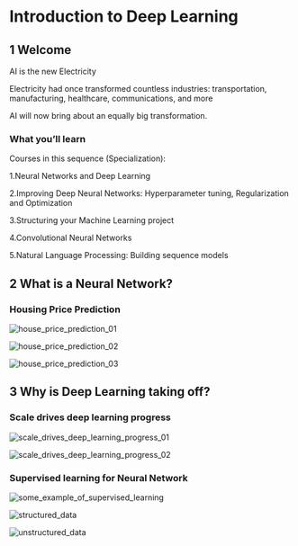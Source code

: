# Introduction to Deep Learning

## 1 Welcome

AI is the new Electricity

Electricity had once transformed 
countless industries: transportation,
manufacturing, healthcare,
communications, and more

AI will now bring about an equally
big transformation.

### What you’ll learn

Courses in this sequence (Specialization):

1.Neural Networks and Deep Learning

2.Improving Deep Neural Networks: Hyperparameter
tuning, Regularization and Optimization

3.Structuring your Machine Learning project

4.Convolutional Neural Networks

5.Natural Language Processing: Building sequence models

## 2 What is a Neural Network?

### Housing Price Prediction

![house_price_prediction_01](https://github.com/cxmhfut/DeepLearning.ai/blob/master/images/house_price_prediction_01.png)

![house_price_prediction_02](https://github.com/cxmhfut/DeepLearning.ai/blob/master/images/house_price_prediction_02.png)

![house_price_prediction_03](https://github.com/cxmhfut/DeepLearning.ai/blob/master/images/house_price_prediction_03.png)

## 3 Why is Deep Learning taking off?

### Scale drives deep learning progress

![scale_drives_deep_learning_progress_01](https://github.com/cxmhfut/DeepLearning.ai/blob/master/images/scale_drives_deep_learning_progress_01.png)

![scale_drives_deep_learning_progress_02](https://github.com/cxmhfut/DeepLearning.ai/blob/master/images/scale_drives_deep_learning_progress_02.png)

### Supervised learning for Neural Network

![some_example_of_supervised_learning](https://github.com/cxmhfut/DeepLearning.ai/blob/master/images/some_example_of_supervised_learning.png)

![structured_data](https://github.com/cxmhfut/DeepLearning.ai/blob/master/images/structured_data.png)

![unstructured_data](https://github.com/cxmhfut/DeepLearning.ai/blob/master/images/unstructured_data.png)
